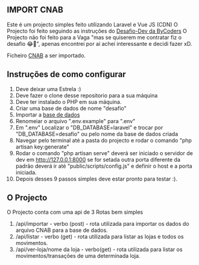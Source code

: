 ## IMPORT CNAB

Este é um projecto simples feito utilizando Laravel e Vue JS (CDN)
O Projecto foi feito seguindo as instruções do [Desafio-Dev da ByCoders](https://github.com/ByCodersTec/desafio-dev)
O Projecto não foi feito para a Vaga "mas se quiserem me contratar fiz o desafio 😂🤣", apenas encontrei por aí achei interessante e decidi fazer xD.

Ficheiro [CNAB](https://github.com/ByCodersTec/desafio-dev/blob/main/CNAB.txt) a ser importado.

## Instruções de como configurar

1. Deve deixar uma Estrela :)
2. Deve fazer o clone desse repositorio para a sua máquina
3. Deve ter instalado o PHP em sua máquina.
4. Criar uma base de dados de nome "desafio"
5. Importar a [base de dados](https://github.com/edgarsingui/desafio-dev/blob/main/desafio.sql)
6. Renomeiar o arquivo ".env.example" para ".env"
7. Em ".env" Localizar o "DB_DATABASE=laravel" e trocar por "DB_DATABASE=desafio" ou pelo nome da base de dados criada
8. Navegar pelo terminal até a pasta do projecto e rodar o comando "php artisan key:generate"
9. Rodar o comando "php artisan serve" deverá ser iniciado o servidor de dev em http://127.0.0.1:8000 se for setada outra porta diferente da padrão deverá ir até "public/scripts/config.js" e definir o host e a porta iniciada.
10. Depois desses 9 passos simples deve estar pronto para testar :).

## O Projecto

O Projecto conta com uma api de 3 Rotas bem simples

1. /api/importar - verbo (post) - rota utilizada para importar os dados do arquivo CNAB para a base de dados.
2. /api/listar - verbo (get) - rota utilizada para listar as lojas e todos os movimentos.
3. /api/ver-loja/nome da loja - verbo(get) - rota utilizada para listar os movimentos/transações de uma determinada loja.
